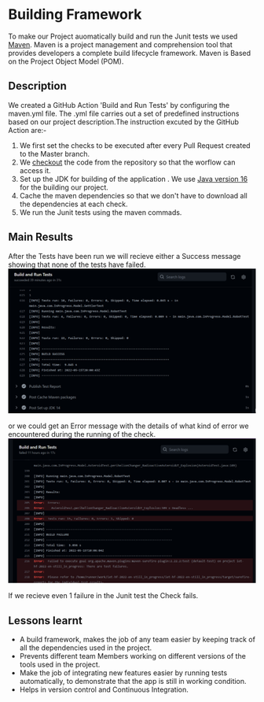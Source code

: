 # Building Framework

To make our Project auomatically build and run the Junit tests we used [Maven](https://maven.apache.org/). Maven is a project management and comprehension tool that provides developers a complete build lifecycle framework. Maven is Based on the Project Object Model (POM).

## Description

We created a GitHub Action 'Build and Run Tests' by configuring the maven.yml file. The .yml file carries out a set of predefined instructions based on our project description.The instruction excuted by the GitHub Action are:-

1. We first set the checks to be executed after every Pull Request created to the Master branch.
2. We [checkout](https://github.com/actions/checkout) the code from the repository so that the worflow can access it.
3. Set up the JDK for building of the application . We use [Java version 16](https://openjdk.java.net/projects/jdk/16/) for the building our project.
4. Cache the maven dependencies so that we don't have to download all the dependencies at each check.
5. We run the Junit tests using the maven commads.

## Main Results

After the Tests have been run we will recieve either a Success message showing that none of the tests have failed.
![](./images/SuccessFul_Tests.png)

or we could get an Error message with the details of what kind of error we encountered during the running of the check.
![](./images/Failed_Check.png)

If we recieve even 1 failure in the Junit test the Check fails.




## Lessons learnt

-   A build framework, makes the job of any team easier by keeping track of all the dependencies used in the project.
- Prevents different team Members working on different versions of the tools used in the project.
- Make the job of integrating new features easier by running tests automatically, to demonstrate that the app is still in working condition.
- Helps in version control and Continuous Integration.
